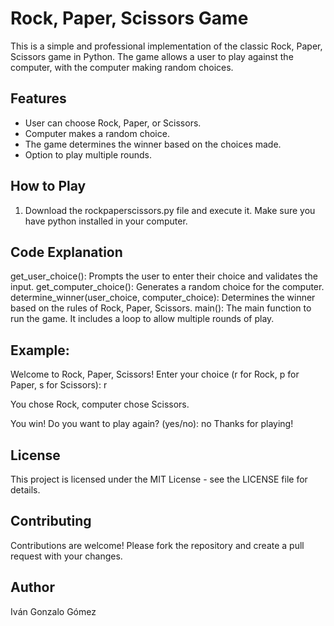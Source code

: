 # Rock, Paper, Scissors Game

This is a simple and professional implementation of the classic Rock, Paper, Scissors game in Python. The game allows a user to play against the computer, with the computer making random choices.

## Features

- User can choose Rock, Paper, or Scissors.
- Computer makes a random choice.
- The game determines the winner based on the choices made.
- Option to play multiple rounds.

## How to Play

1. Download the rockpaperscissors.py file and execute it. Make sure you have python installed in your computer.

## Code Explanation
get_user_choice(): Prompts the user to enter their choice and validates the input.
get_computer_choice(): Generates a random choice for the computer.
determine_winner(user_choice, computer_choice): Determines the winner based on the rules of Rock, Paper, Scissors.
main(): The main function to run the game. It includes a loop to allow multiple rounds of play.

## Example:
Welcome to Rock, Paper, Scissors!
Enter your choice (r for Rock, p for Paper, s for Scissors): r

You chose Rock, computer chose Scissors.

You win!
Do you want to play again? (yes/no): no
Thanks for playing!

## License
This project is licensed under the MIT License - see the LICENSE file for details.

## Contributing
Contributions are welcome! Please fork the repository and create a pull request with your changes.

## Author
Iván Gonzalo Gómez
